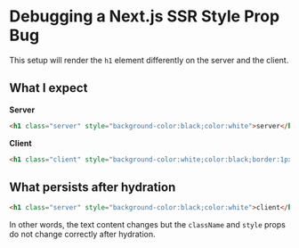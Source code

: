 # Debugging a Next.js SSR Style Prop Bug

This setup will render the `h1` element differently on the server and the client.

## What I expect

__Server__

```html
<h1 class="server" style="background-color:black;color:white">server</h1>
```

__Client__

```html
<h1 class="client" style="background-color:white;color:black;border:1px solid black">client</h1>
```

## What persists after hydration

```html
<h1 class="server" style="background-color:black;color:white">client</h1>
```

In other words, the text content changes but the `className` and `style` props do not change correctly after hydration.
